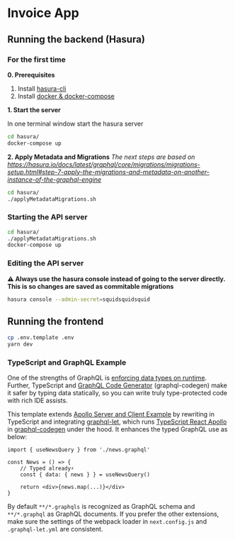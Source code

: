 # Invoice App

## Running the backend (Hasura)

### For the first time
**0. Prerequisites**

1. Install [hasura-cli](https://hasura.io/docs/latest/graphql/core/hasura-cli/install-hasura-cli.html#install-hasura-cli)
2. Install [docker & docker-compose](https://docs.docker.com/compose/install/)

**1. Start the server**

In one terminal window start the hasura server
```sh
cd hasura/
docker-compose up
```

**2. Apply Metadata and Migrations**
*The next steps are based on https://hasura.io/docs/latest/graphql/core/migrations/migrations-setup.html#step-7-apply-the-migrations-and-metadata-on-another-instance-of-the-graphql-engine*
```sh
cd hasura/
./applyMetadataMigrations.sh
```

### Starting the API server
```sh
cd hasura/
./applyMetadataMigrations.sh
docker-compose up
```

### Editing the API server
**⚠️ Always use the hasura console instead of going to the server directly. This is so changes are saved as commitable migrations**
```sh
hasura console --admin-secret=squidsquidsquid
```

## Running the frontend
```sh
cp .env.template .env
yarn dev
```

### TypeScript and GraphQL Example

One of the strengths of GraphQL is [enforcing data types on runtime](https://graphql.github.io/graphql-spec/June2018/#sec-Value-Completion). Further, TypeScript and [GraphQL Code Generator](https://graphql-code-generator.com/) (graphql-codegen) make it safer by typing data statically, so you can write truly type-protected code with rich IDE assists.

This template extends [Apollo Server and Client Example](https://github.com/vercel/next.js/tree/canary/examples/api-routes-apollo-server-and-client#readme) by rewriting in TypeScript and integrating [graphql-let](https://github.com/piglovesyou/graphql-let#readme), which runs [TypeScript React Apollo](https://graphql-code-generator.com/docs/plugins/typescript-react-apollo) in [graphql-codegen](https://github.com/dotansimha/graphql-code-generator#readme) under the hood. It enhances the typed GraphQL use as below:

```tsx
import { useNewsQuery } from './news.graphql'

const News = () => {
	// Typed already️⚡️
	const { data: { news } } = useNewsQuery()

	return <div>{news.map(...)}</div>
}
```

By default `**/*.graphqls` is recognized as GraphQL schema and `**/*.graphql` as GraphQL documents. If you prefer the other extensions, make sure the settings of the webpack loader in `next.config.js` and `.graphql-let.yml` are consistent.


